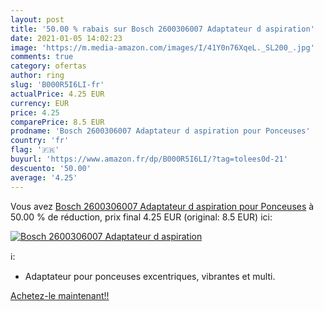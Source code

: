 ```yaml
---
layout: post
title: '50.00 % rabais sur Bosch 2600306007 Adaptateur d aspiration'
date: 2021-01-05 14:02:23
image: 'https://m.media-amazon.com/images/I/41Y0n76XqeL._SL200_.jpg'
comments: true
category: ofertas
author: ring
slug: 'B000R5I6LI-fr'
actualPrice: 4.25 EUR
currency: EUR
price: 4.25
comparePrice: 8.5 EUR
prodname: 'Bosch 2600306007 Adaptateur d aspiration pour Ponceuses'
country: 'fr'
flag: '🇫🇷'
buyurl: 'https://www.amazon.fr/dp/B000R5I6LI/?tag=tolees0d-21'
descuento: '50.00'
average: '4.25'
---
```


Vous avez [Bosch 2600306007 Adaptateur d aspiration pour Ponceuses](https://www.amazon.fr/dp/B000R5I6LI/?tag=tolees0d-21)  à  50.00 % de réduction, prix final  4.25 EUR (original: 8.5 EUR) ici:

[![Bosch 2600306007 Adaptateur d aspiration](https://m.media-amazon.com/images/I/41Y0n76XqeL._SL200_.jpg)](https://www.amazon.fr/dp/B000R5I6LI/?tag=tolees0d-21)

ℹ️:

- Adaptateur pour ponceuses excentriques, vibrantes et multi.

[Achetez-le maintenant!!](https://www.amazon.fr/dp/B000R5I6LI/?tag=tolees0d-21)
